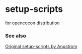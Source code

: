 # setup-scripts
for opencocon distribution

### See also
[Original setup-scripts by Angstrom](https://github.com/Angstrom-distribution/meta-angstrom)
